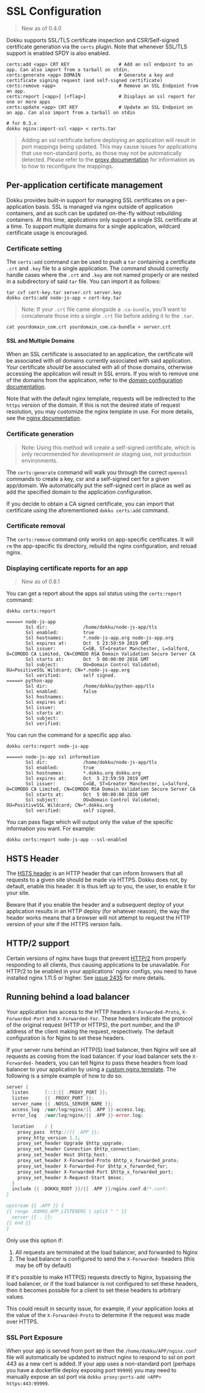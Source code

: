 # SSL Configuration

> New as of 0.4.0

Dokku supports SSL/TLS certificate inspection and CSR/Self-signed certificate generation via the `certs` plugin. Note that whenever SSL/TLS support is enabled SPDY is also enabled.

```
certs:add <app> CRT KEY                  # Add an ssl endpoint to an app. Can also import from a tarball on stdin.
certs:generate <app> DOMAIN              # Generate a key and certificate signing request (and self-signed certificate)
certs:remove <app>                       # Remove an SSL Endpoint from an app.
certs:report [<app>] [<flag>]            # Displays an ssl report for one or more apps
certs:update <app> CRT KEY               # Update an SSL Endpoint on an app. Can also import from a tarball on stdin
```

```shell
# for 0.3.x
dokku nginx:import-ssl <app> < certs.tar
```

> Adding an ssl certificate before deploying an application will result in port mappings being updated. This may cause issues for applications that use non-standard ports, as those may not be automatically detected. Please refer to the [proxy documentation](/docs/advanced-usage/proxy-management.md) for information as to how to reconfigure the mappings.

## Per-application certificate management

Dokku provides built-in support for managing SSL certificates on a per-application basis. SSL is managed via nginx outside of application containers, and as such can be updated on-the-fly without rebuilding containers. At this time, applications only support a single SSL certificate at a time. To support multiple domains for a single application, wildcard certificate usage is encouraged.

### Certificate setting

The `certs:add` command can be used to push a `tar` containing a certificate `.crt` and `.key` file to a single application. The command should correctly handle cases where the `.crt` and `.key` are not named properly or are nested in a subdirectory of said `tar` file. You can import it as follows:

```shell
tar cvf cert-key.tar server.crt server.key
dokku certs:add node-js-app < cert-key.tar
```

> Note: If your `.crt` file came alongside a `.ca-bundle`, you'll want to concatenate those into a single `.crt` file before adding it to the `.tar`.

```shell
cat yourdomain_com.crt yourdomain_com.ca-bundle > server.crt
```

#### SSL and Multiple Domains

When an SSL certificate is associated to an application, the certificate will be associated with *all* domains currently associated with said application. Your certificate _should_ be associated with all of those domains, otherwise accessing the application will result in SSL errors. If you wish to remove one of the domains from the application, refer to the [domain configuration documentation](/docs/configuration/domains.md).

Note that with the default nginx template, requests will be redirected to the `https` version of the domain. If this is not the desired state of request resolution, you may customize the nginx template in use. For more details, see the [nginx documentation](/docs/configuration/nginx.md).

### Certificate generation

> Note: Using this method will create a self-signed certificate, which is only recommended for development or staging use, not production environments.

The `certs:generate` command will walk you through the correct `openssl` commands to create a key, csr and a self-signed cert for a given app/domain. We automatically put the self-signed cert in place as well as add the specified domain to the application configuration.

If you decide to obtain a CA signed certificate, you can import that certificate using the aforementioned `dokku certs:add` command.

### Certificate removal

The `certs:remove` command only works on app-specific certificates. It will `rm` the app-specific tls directory, rebuild the nginx configuration, and reload nginx.

### Displaying certificate reports for an app

> New as of 0.8.1

You can get a report about the apps ssl status using the `certs:report` command:

```shell
dokku certs:report
```

```
=====> node-js-app
       Ssl dir:             /home/dokku/node-js-app/tls
       Ssl enabled:         true
       Ssl hostnames:       *.node-js-app.org node-js-app.org
       Ssl expires at:      Oct  5 23:59:59 2019 GMT
       Ssl issuer:          C=GB, ST=Greater Manchester, L=Salford, O=COMODO CA Limited, CN=COMODO RSA Domain Validation Secure Server CA
       Ssl starts at:       Oct  5 00:00:00 2016 GMT
       Ssl subject:         OU=Domain Control Validated; OU=PositiveSSL Wildcard; CN=*.node-js-app.org
       Ssl verified:        self signed.
=====> python-app
       Ssl dir:             /home/dokku/python-app/tls
       Ssl enabled:         false
       Ssl hostnames:
       Ssl expires at:
       Ssl issuer:
       Ssl starts at:
       Ssl subject:
       Ssl verified:
```

You can run the command for a specific app also.

```shell
dokku certs:report node-js-app
```

```
=====> node-js-app ssl information
       Ssl dir:             /home/dokku/node-js-app/tls
       Ssl enabled:         true
       Ssl hostnames:       *.dokku.org dokku.org
       Ssl expires at:      Oct  5 23:59:59 2019 GMT
       Ssl issuer:          C=GB, ST=Greater Manchester, L=Salford, O=COMODO CA Limited, CN=COMODO RSA Domain Validation Secure Server CA
       Ssl starts at:       Oct  5 00:00:00 2016 GMT
       Ssl subject:         OU=Domain Control Validated; OU=PositiveSSL Wildcard; CN=*.dokku.org
       Ssl verified:        self signed.
```

You can pass flags which will output only the value of the specific information you want. For example:

```shell
dokku certs:report node-js-app --ssl-enabled
```

## HSTS Header

The [HSTS header](https://en.wikipedia.org/wiki/HTTP_Strict_Transport_Security) is an HTTP header that can inform browsers that all requests to a given site should be made via HTTPS. Dokku does not, by default, enable this header. It is thus left up to you, the user, to enable it for your site.

Beware that if you enable the header and a subsequent deploy of your application results in an HTTP deploy (for whatever reason), the way the header works means that a browser will not attempt to request the HTTP version of your site if the HTTPS version fails.

## HTTP/2 support

Certain versions of nginx have bugs that prevent [HTTP/2](https://nginx.org/en/docs/http/ngx_http_v2_module.html) from properly responding to all clients, thus causing applications to be unavailable. For HTTP/2 to be enabled in your applications' nginx configs, you need to have installed nginx 1.11.5 or higher. See [issue 2435](https://github.com/dokku/dokku/issues/2435) for more details.

## Running behind a load balancer

Your application has access to the HTTP headers `X-Forwarded-Proto`, `X-Forwarded-Port` and `X-Forwarded-For`. These headers indicate the protocol of the original request (HTTP or HTTPS), the port number, and the IP address of the client making the request, respectively. The default configuration is for Nginx to set these headers.

If your server runs behind an HTTP(S) load balancer, then Nginx will see all requests as coming from the load balancer. If your load balancer sets the `X-Forwarded-` headers, you can tell Nginx to pass these headers from load balancer to your application by using a [custom nginx template](/docs/configuration/nginx.md#customizing-the-nginx-configuration). The following is a simple example of how to do so.

```go
server {
  listen      [::]:{{ .PROXY_PORT }};
  listen      {{ .PROXY_PORT }};
  server_name {{ .NOSSL_SERVER_NAME }};
  access_log  /var/log/nginx/{{ .APP }}-access.log;
  error_log   /var/log/nginx/{{ .APP }}-error.log;

  location    / {
    proxy_pass  http://{{ .APP }};
    proxy_http_version 1.1;
    proxy_set_header Upgrade $http_upgrade;
    proxy_set_header Connection $http_connection;
    proxy_set_header Host $http_host;
    proxy_set_header X-Forwarded-Proto $http_x_forwarded_proto;
    proxy_set_header X-Forwarded-For $http_x_forwarded_for;
    proxy_set_header X-Forwarded-Port $http_x_forwarded_port;
    proxy_set_header X-Request-Start $msec;
  }
  include {{ .DOKKU_ROOT }}/{{ .APP }}/nginx.conf.d/*.conf;
}

upstream {{ .APP }} {
{{ range .DOKKU_APP_LISTENERS | split " " }}
  server {{ . }};
{{ end }}
}
```

Only use this option if:
1. All requests are terminated at the load balancer, and forwarded to Nginx
2. The load balancer is configured to send the `X-Forwarded-` headers (this may be off by default)

If it's possible to make HTTP(S) requests directly to Nginx, bypassing the load balancer, or if the load balancer is not configured to set these headers, then it becomes possible for a client to set these headers to arbitrary values.

This could result in security issue, for example, if your application looks at the value of the `X-Forwarded-Proto` to determine if the request was made over HTTPS.

### SSL Port Exposure

When your app is served from port `80` then the `/home/dokku/APP/nginx.conf` file will automatically be updated to instruct nginx to respond to ssl on port 443 as a new cert is added.  If your app uses a non-standard port (perhaps you have a dockerfile deploy exposing port `99999`) you may need to manually expose an ssl port via `dokku proxy:ports-add <APP> https:443:99999`.
